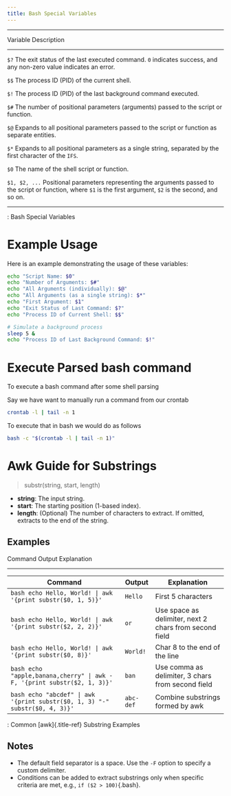 ```yaml
---
title: Bash Special Variables
---
```


---

Variable Description

---

`$?` The exit status of the last executed command. `0`
indicates success, and any non-zero value indicates an
error.

`$$` The process ID (PID) of the current shell.

`$!` The process ID (PID) of the last background command
executed.

`$#` The number of positional parameters (arguments) passed
to the script or function.

`$@` Expands to all positional parameters passed to the
script or function as separate entities.

`$*` Expands to all positional parameters as a single string,
separated by the first character of the `IFS`.

`$0` The name of the shell script or function.

`$1, $2, ...` Positional parameters representing the arguments passed
to the script or function, where `$1` is the first
argument, `$2` is the second, and so on.

---

: Bash Special Variables

# Example Usage

Here is an example demonstrating the usage of these variables:

```bash
echo "Script Name: $0"
echo "Number of Arguments: $#"
echo "All Arguments (individually): $@"
echo "All Arguments (as a single string): $*"
echo "First Argument: $1"
echo "Exit Status of Last Command: $?"
echo "Process ID of Current Shell: $$"

# Simulate a background process
sleep 5 &
echo "Process ID of Last Background Command: $!"
```

# Execute Parsed bash command

To execute a bash command after some shell parsing

Say we have want to manually run a command from our crontab

```bash
crontab -l | tail -n 1
```

To execute that in bash we would do as follows

```bash
bash -c "$(crontab -l | tail -n 1)"
```

# Awk Guide for Substrings

> substr(string, start, length)

- **string**: The input string.
- **start**: The starting position (1-based index).
- **length**: (Optional) The number of characters to extract. If
  omitted, extracts to the end of the string.

## Examples

Command Output Explanation

---

| Command                                                                     | Output    | Explanation                                            |
| --------------------------------------------------------------------------- | --------- | ------------------------------------------------------ |
| `bash echo Hello, World! \| awk '{print substr($0, 1, 5)}'`                 | `Hello`   | First 5 characters                                     |
| `bash echo Hello, World! \| awk '{print substr($2, 2, 2)}'`                 | `or`      | Use space as delimiter, next 2 chars from second field |
| `bash echo Hello, World! \| awk '{print substr($0, 8)}'`                    | `World!`  | Char 8 to the end of the line                          |
| `bash echo "apple,banana,cherry" \| awk -F, '{print substr($2, 1, 3)}'`     | `ban`     | Use comma as delimiter, 3 chars from second field      |
| `bash echo "abcdef" \| awk '{print substr($0, 1, 3) "-" substr($0, 4, 3)}'` | `abc-def` | Combine substrings formed by awk                       |

: Common [awk]{.title-ref} Substring Examples

## Notes

- The default field separator is a space. Use the `-F` option to
  specify a custom delimiter.
- Conditions can be added to extract substrings only when specific
  criteria are met, e.g., `if ($2 > 100)`{.bash}.
